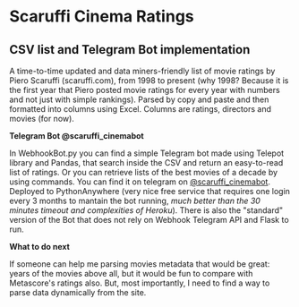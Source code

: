 # Scaruffi Cinema Ratings 
## CSV list and Telegram Bot implementation

A time-to-time updated and data miners-friendly list of movie ratings by Piero Scaruffi (scaruffi.com), from 1998 to present (why 1998? Because it is the first year that Piero posted movie ratings for every year with numbers and not just with simple rankings).
Parsed by copy and paste and then formatted into columns using Excel. 
Columns are ratings, directors and movies (for now).


**Telegram Bot @scaruffi_cinemabot**

In WebhookBot.py you can find a simple Telegram bot made using Telepot library and Pandas, that search inside the CSV and return an easy-to-read list of ratings. Or you can retrieve lists of the best movies of a decade by using commands. You can find it on telegram on [@scaruffi_cinemabot](https://t.me/scaruffi_cinemabot).
Deployed to PythonAnywhere (very nice free service that requires one login every 3 months to mantain the bot running, *much better than the 30 minutes timeout and complexities of Heroku*).
There is also the "standard" version of the Bot that does not rely on Webhook Telegram API and Flask to run.

**What to do next**

If someone can help me parsing movies metadata that would be great: years of the movies above all, but it would be fun to compare with Metascore's ratings also.
But, most importantly, I need to find a way to parse data dynamically from the site. 
